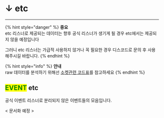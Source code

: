 # ↓ etc

***

{% hint style="danger" %}
**중요**\
etc 리스너로 제공되는 데이터는 향후 공식 리스너가 생기게 될 경우 etc에서는 제공되지 않을 예정입니다

그러니 etc 리스너는 가급적 사용하지 않거나 꼭 필요한 경우 디스코드로 문의 후 사용해주시길 바랍니다.
{% endhint %}

{% hint style="info" %}
**안내**\
raw 데이터를 분석하기 위해선 [소켓관련 코드표](../../extra-document/code\_table/)를 참고하세요
{% endhint %}



## <mark style="color:green;">EVENT</mark>  etc

공식 이벤트 리스너로 분리되지 않은 이벤트들의 모음입니다.



< 문서화 예정 >

